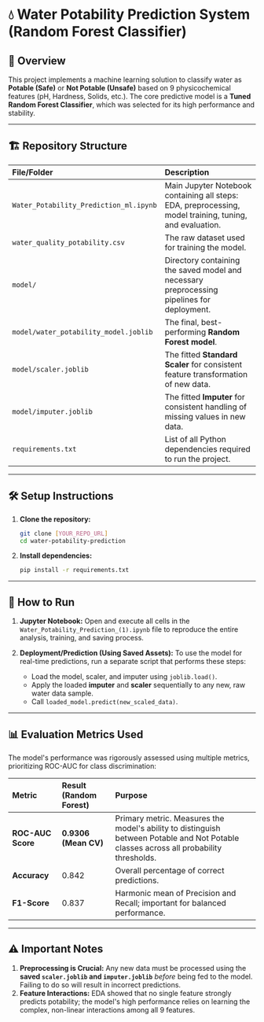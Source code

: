 # 💧 Water Potability Prediction System (Random Forest Classifier)

## 🎯 Overview

This project implements a machine learning solution to classify water as **Potable (Safe)** or **Not Potable (Unsafe)** based on 9 physicochemical features (pH, Hardness, Solids, etc.). The core predictive model is a **Tuned Random Forest Classifier**, which was selected for its high performance and stability.

---

## 🏗️ Repository Structure

| File/Folder | Description |
| :--- | :--- |
| `Water_Potability_Prediction_ml.ipynb` | Main Jupyter Notebook containing all steps: EDA, preprocessing, model training, tuning, and evaluation. |
| `water_quality_potability.csv` | The raw dataset used for training the model. |
| `model/` | Directory containing the saved model and necessary preprocessing pipelines for deployment. |
| `model/water_potability_model.joblib` | The final, best-performing **Random Forest model**. |
| `model/scaler.joblib` | The fitted **Standard Scaler** for consistent feature transformation of new data. |
| `model/imputer.joblib` | The fitted **Imputer** for consistent handling of missing values in new data. |
| `requirements.txt` | List of all Python dependencies required to run the project. |

---

## 🛠️ Setup Instructions

1.  **Clone the repository:**
    ```bash
    git clone [YOUR_REPO_URL]
    cd water-potability-prediction
    ```

2.  **Install dependencies:**
    ```bash
    pip install -r requirements.txt
    ```

---

## 🚀 How to Run

1.  **Jupyter Notebook:** Open and execute all cells in the `Water_Potability_Prediction_(1).ipynb` file to reproduce the entire analysis, training, and saving process.

2.  **Deployment/Prediction (Using Saved Assets):** To use the model for real-time predictions, run a separate script that performs these steps:
    * Load the model, scaler, and imputer using `joblib.load()`.
    * Apply the loaded **imputer** and **scaler** sequentially to any new, raw water data sample.
    * Call `loaded_model.predict(new_scaled_data)`.

---

## 📊 Evaluation Metrics Used

The model's performance was rigorously assessed using multiple metrics, prioritizing ROC-AUC for class discrimination:

| Metric | Result (Random Forest) | Purpose |
| :--- | :--- | :--- |
| **ROC-AUC Score** | **0.9306 (Mean CV)** | Primary metric. Measures the model's ability to distinguish between Potable and Not Potable classes across all probability thresholds. |
| **Accuracy** | 0.842 | Overall percentage of correct predictions. |
| **F1-Score** | 0.837 | Harmonic mean of Precision and Recall; important for balanced performance. |

---

## ⚠️ Important Notes

1.  **Preprocessing is Crucial:** Any new data must be processed using the **saved `scaler.joblib` and `imputer.joblib`** *before* being fed to the model. Failing to do so will result in incorrect predictions.
2.  **Feature Interactions:** EDA showed that no single feature strongly predicts potability; the model's high performance relies on learning the complex, non-linear interactions among all 9 features.
